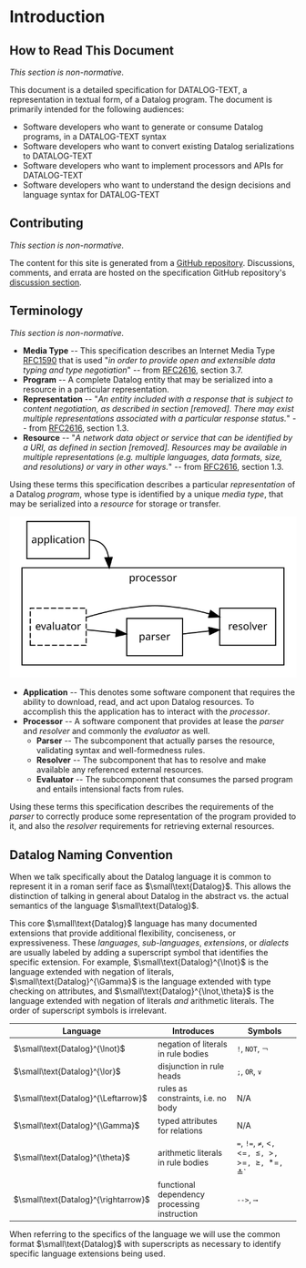 # Introduction

## How to Read This Document

_This section is non-normative._

This document is a detailed specification for DATALOG-TEXT, a representation in textual form, of a Datalog program. The document is primarily intended for the following audiences:

* Software developers who want to generate or consume Datalog programs, in a DATALOG-TEXT syntax
* Software developers who want to convert existing Datalog serializations to DATALOG-TEXT
* Software developers who want to implement processors and APIs for DATALOG-TEXT
* Software developers who want to understand the design decisions and language syntax for DATALOG-TEXT

## Contributing

_This section is non-normative._

The content for this site is generated from a [GitHub repository](https://github.com/johnstonskj/datalog-specs). Discussions, comments, and errata are hosted on the specification GitHub repository's [discussion section](https://github.com/johnstonskj/datalog-specs/discussions).

## Terminology

_This section is non-normative._

* **Media Type** -- This specification describes an Internet Media Type <span class="bibref inline">[RFC1590](x_references.md#RFC1590)</span> that is used "_in order to provide open and extensible data typing and type negotiation_" -- from <span class="bibref inline">[RFC2616](x_references.md#RFC2616), section 3.7</span>.
* **Program** -- A complete Datalog entity that may be serialized into a resource in a particular representation.
* **Representation** -- "_An entity included with a response that is subject to content negotiation, as described in section [removed]. There may exist multiple representations associated with a particular response status._" -- from <span class="bibref inline">[RFC2616](x_references.md#RFC2616), section 1.3</span>.
* **Resource** -- "_A network data object or service that can be identified by a URI, as defined in section [removed]. Resources may be available in multiple representations (e.g. multiple languages, data formats, size, and resolutions) or vary in other ways._" -- from <span class="bibref inline">[RFC2616](x_references.md#RFC2616), section 1.3</span>.

Using these terms this specification describes a particular _representation_ of a Datalog _program_, whose type is identified by a unique _media type_, that may be serialized into a _resource_ for storage or transfer.

![Processor Terms](images/processor_terms.svg)

* **Application** -- This denotes some software component that requires the ability to download, read, and act upon Datalog resources. To accomplish this the application has to interact with the _processor_.
* **Processor** -- A software component that provides at lease the _parser_ and _resolver_ and commonly the _evaluator_ as well.
  * **Parser** -- The subcomponent that actually parses the resource, validating syntax and well-formedness rules.
  * **Resolver** -- The subcomponent that has to resolve and make available any referenced external resources.
  * **Evaluator** -- The subcomponent that consumes the parsed program and entails intensional facts from rules. 

Using these terms this specification describes the requirements of the _parser_ to correctly produce some representation of the program provided to it, and also the _resolver_ requirements for retrieving external resources. 

## Datalog Naming Convention

When we talk specifically about the Datalog language it is common to represent it in a roman serif face as
$\small\text{Datalog}$. This allows the distinction of talking in general about Datalog in the abstract vs. the actual
semantics of the language $\small\text{Datalog}$.

This core $\small\text{Datalog}$ language has many documented extensions that provide additional flexibility, conciseness, or
expressiveness. These _languages_, _sub-languages_, _extensions_, or _dialects_ are usually labeled by adding a superscript
symbol that identifies the specific extension. For example, $\small\text{Datalog}^{\lnot}$ is
the language extended with negation of literals, $\small\text{Datalog}^{\Gamma}$ is the language
extended with type checking on attributes, and $\small\text{Datalog}^{\lnot,\theta}$ is the language
extended with negation of literals _and_ arithmetic literals. The order of superscript symbols is
irrelevant.

| Language                             | Introduces                                   | Symbols                                                    |
|--------------------------------------|----------------------------------------------|------------------------------------------------------------|
| $\small\text{Datalog}^{\lnot}$       | negation of literals in rule bodies          | `!`, `NOT`, `￢`                                            |
| $\small\text{Datalog}^{\lor}$        | disjunction in rule heads                    | `;`, `OR`, `∨`                                             |
| $\small\text{Datalog}^{\Leftarrow}$  | rules as constraints, i.e. no body           | N/A                                                        |
| $\small\text{Datalog}^{\Gamma}$      | typed attributes for relations               | N/A                                                        |
| $\small\text{Datalog}^{\theta}$      | arithmetic literals in rule bodies           | `=`, `!=`, `≠`, <`, `<=`, `≤`, `>`, `>=`, `≥`, `*=`, `≛`   |
| $\small\text{Datalog}^{\rightarrow}$ | functional dependency processing instruction | `-->`, `⟶`                                                 |

When referring to the specifics of the language we will use the common format $\small\text{Datalog}$ with
superscripts as necessary to identify specific language extensions being used.  
